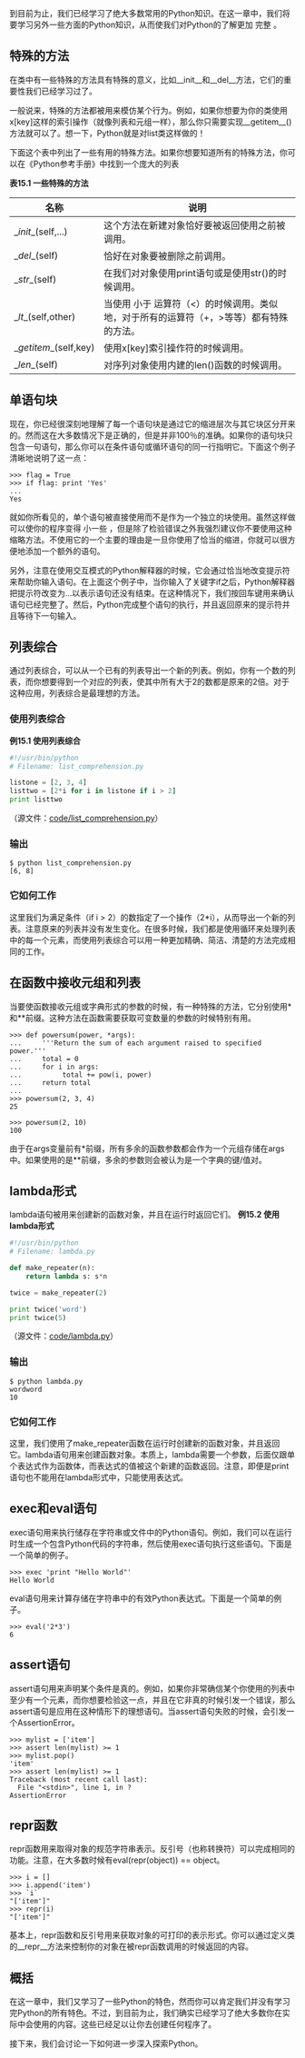 到目前为止，我们已经学习了绝大多数常用的Python知识。在这一章中，我们将要学习另外一些方面的Python知识，从而使我们对Python的了解更加 完整 。

## 特殊的方法
在类中有一些特殊的方法具有特殊的意义，比如__init__和__del__方法，它们的重要性我们已经学习过了。

一般说来，特殊的方法都被用来模仿某个行为。例如，如果你想要为你的类使用x[key]这样的索引操作（就像列表和元组一样），那么你只需要实现__getitem__()方法就可以了。想一下，Python就是对list类这样做的！

下面这个表中列出了一些有用的特殊方法。如果你想要知道所有的特殊方法，你可以在《Python参考手册》中找到一个庞大的列表

**表15.1 一些特殊的方法** 

名称 | 说明
--- | --- 
\__init__(self,...) | 这个方法在新建对象恰好要被返回使用之前被调用。
\__del__(self) | 恰好在对象要被删除之前调用。
\__str__(self) | 在我们对对象使用print语句或是使用str()的时候调用。
\__lt__(self,other) | 当使用 小于 运算符（<）的时候调用。类似地，对于所有的运算符（+，>等等）都有特殊的方法。
\__getitem__(self,key) | 使用x[key]索引操作符的时候调用。
\__len__(self) | 对序列对象使用内建的len()函数的时候调用。

## 单语句块
现在，你已经很深刻地理解了每一个语句块是通过它的缩进层次与其它块区分开来的。然而这在大多数情况下是正确的，但是并非100％的准确。如果你的语句块只包含一句语句，那么你可以在条件语句或循环语句的同一行指明它。下面这个例子清晰地说明了这一点：

```
>>> flag = True
>>> if flag: print 'Yes'
...
Yes
```

就如你所看见的，单个语句被直接使用而不是作为一个独立的块使用。虽然这样做可以使你的程序变得 小一些 ，但是除了检验错误之外我强烈建议你不要使用这种缩略方法。不使用它的一个主要的理由是一旦你使用了恰当的缩进，你就可以很方便地添加一个额外的语句。

另外，注意在使用交互模式的Python解释器的时候，它会通过恰当地改变提示符来帮助你输入语句。在上面这个例子中，当你输入了关键字if之后，Python解释器把提示符改变为...以表示语句还没有结束。在这种情况下，我们按回车键用来确认语句已经完整了。然后，Python完成整个语句的执行，并且返回原来的提示符并且等待下一句输入。

## 列表综合
通过列表综合，可以从一个已有的列表导出一个新的列表。例如，你有一个数的列表，而你想要得到一个对应的列表，使其中所有大于2的数都是原来的2倍。对于这种应用，列表综合是最理想的方法。

### 使用列表综合
**例15.1 使用列表综合** 

```python
#!/usr/bin/python
# Filename: list_comprehension.py

listone = [2, 3, 4]
listtwo = [2*i for i in listone if i > 2]
print listtwo
```

（源文件：[code/list_comprehension.py](http://woodpecker.org.cn/abyteofpython_cn/chinese/code/list_comprehension.py)）

### 输出

```
$ python list_comprehension.py
[6, 8]
```

### 它如何工作
这里我们为满足条件（if i > 2）的数指定了一个操作（2*i），从而导出一个新的列表。注意原来的列表并没有发生变化。在很多时候，我们都是使用循环来处理列表中的每一个元素，而使用列表综合可以用一种更加精确、简洁、清楚的方法完成相同的工作。

## 在函数中接收元组和列表
当要使函数接收元组或字典形式的参数的时候，有一种特殊的方法，它分别使用*和**前缀。这种方法在函数需要获取可变数量的参数的时候特别有用。

```
>>> def powersum(power, *args):
...     '''Return the sum of each argument raised to specified power.'''
...     total = 0
...     for i in args:
...          total += pow(i, power)
...     return total
...
>>> powersum(2, 3, 4)
25

>>> powersum(2, 10)
100
```

由于在args变量前有*前缀，所有多余的函数参数都会作为一个元组存储在args中。如果使用的是**前缀，多余的参数则会被认为是一个字典的键/值对。

## lambda形式
lambda语句被用来创建新的函数对象，并且在运行时返回它们。
**例15.2 使用lambda形式** 

```python
#!/usr/bin/python
# Filename: lambda.py

def make_repeater(n):
    return lambda s: s*n

twice = make_repeater(2)

print twice('word')
print twice(5)
```

（源文件：[code/lambda.py](http://woodpecker.org.cn/abyteofpython_cn/chinese/code/lambda.py)）

### 输出

```
$ python lambda.py
wordword
10
```

### 它如何工作
这里，我们使用了make_repeater函数在运行时创建新的函数对象，并且返回它。lambda语句用来创建函数对象。本质上，lambda需要一个参数，后面仅跟单个表达式作为函数体，而表达式的值被这个新建的函数返回。注意，即便是print语句也不能用在lambda形式中，只能使用表达式。

## exec和eval语句
exec语句用来执行储存在字符串或文件中的Python语句。例如，我们可以在运行时生成一个包含Python代码的字符串，然后使用exec语句执行这些语句。下面是一个简单的例子。

```
>>> exec 'print "Hello World"'
Hello World
```

eval语句用来计算存储在字符串中的有效Python表达式。下面是一个简单的例子。

```
>>> eval('2*3')
6
```

## assert语句
assert语句用来声明某个条件是真的。例如，如果你非常确信某个你使用的列表中至少有一个元素，而你想要检验这一点，并且在它非真的时候引发一个错误，那么assert语句是应用在这种情形下的理想语句。当assert语句失败的时候，会引发一个AssertionError。


```
>>> mylist = ['item']
>>> assert len(mylist) >= 1
>>> mylist.pop()
'item'
>>> assert len(mylist) >= 1
Traceback (most recent call last):
  File "<stdin>", line 1, in ?
AssertionError
```

## repr函数
repr函数用来取得对象的规范字符串表示。反引号（也称转换符）可以完成相同的功能。注意，在大多数时候有eval(repr(object)) == object。

```
>>> i = []
>>> i.append('item')
>>> `i`
"['item']"
>>> repr(i)
"['item']"
```

基本上，repr函数和反引号用来获取对象的可打印的表示形式。你可以通过定义类的__repr__方法来控制你的对象在被repr函数调用的时候返回的内容。

## 概括
在这一章中，我们又学习了一些Python的特色，然而你可以肯定我们并没有学习完Python的所有特色。不过，到目前为止，我们确实已经学习了绝大多数你在实际中会使用的内容。这些已经足以让你去创建任何程序了。

接下来，我们会讨论一下如何进一步深入探索Python。